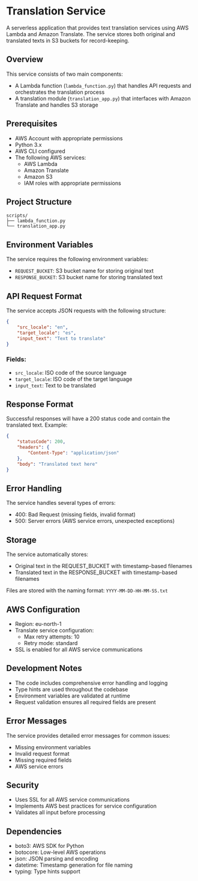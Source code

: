 # Translation Service

A serverless application that provides text translation services using AWS Lambda and Amazon Translate. The service stores both original and translated texts in S3 buckets for record-keeping.

## Overview

This service consists of two main components:
- A Lambda function (`lambda_function.py`) that handles API requests and orchestrates the translation process
- A translation module (`translation_app.py`) that interfaces with Amazon Translate and handles S3 storage

## Prerequisites

- AWS Account with appropriate permissions
- Python 3.x
- AWS CLI configured
- The following AWS services:
  - AWS Lambda
  - Amazon Translate
  - Amazon S3
  - IAM roles with appropriate permissions

## Project Structure

```
scripts/
├── lambda_function.py
└── translation_app.py
```

## Environment Variables

The service requires the following environment variables:

- `REQUEST_BUCKET`: S3 bucket name for storing original text
- `RESPONSE_BUCKET`: S3 bucket name for storing translated text

## API Request Format

The service accepts JSON requests with the following structure:

```json
{
    "src_locale": "en",
    "target_locale": "es",
    "input_text": "Text to translate"
}
```

### Fields:
- `src_locale`: ISO code of the source language
- `target_locale`: ISO code of the target language
- `input_text`: Text to be translated

## Response Format

Successful responses will have a 200 status code and contain the translated text. Example:

```json
{
    "statusCode": 200,
    "headers": {
        "Content-Type": "application/json"
    },
    "body": "Translated text here"
}
```

## Error Handling

The service handles several types of errors:

- 400: Bad Request (missing fields, invalid format)
- 500: Server errors (AWS service errors, unexpected exceptions)

## Storage

The service automatically stores:
- Original text in the REQUEST_BUCKET with timestamp-based filenames
- Translated text in the RESPONSE_BUCKET with timestamp-based filenames

Files are stored with the naming format: `YYYY-MM-DD-HH-MM-SS.txt`

## AWS Configuration

- Region: eu-north-1
- Translate service configuration:
  - Max retry attempts: 10
  - Retry mode: standard
- SSL is enabled for all AWS service communications

## Development Notes

- The code includes comprehensive error handling and logging
- Type hints are used throughout the codebase
- Environment variables are validated at runtime
- Request validation ensures all required fields are present

## Error Messages

The service provides detailed error messages for common issues:
- Missing environment variables
- Invalid request format
- Missing required fields
- AWS service errors

## Security

- Uses SSL for all AWS service communications
- Implements AWS best practices for service configuration
- Validates all input before processing

## Dependencies

- boto3: AWS SDK for Python
- botocore: Low-level AWS operations
- json: JSON parsing and encoding
- datetime: Timestamp generation for file naming
- typing: Type hints support